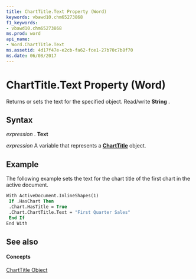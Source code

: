 ```yaml
---
title: ChartTitle.Text Property (Word)
keywords: vbawd10.chm65273868
f1_keywords:
- vbawd10.chm65273868
ms.prod: word
api_name:
- Word.ChartTitle.Text
ms.assetid: 4d17f47e-e2cb-fa62-fce1-27b70c7b8f70
ms.date: 06/08/2017
---
```



# ChartTitle.Text Property (Word)

Returns or sets the text for the specified object. Read/write  **String** .


## Syntax

 _expression_ . **Text**

 _expression_ A variable that represents a **[ChartTitle](Word.ChartTitle.md)** object.


## Example

The following example sets the text for the chart title of the first chart in the active document.


```vb
With ActiveDocument.InlineShapes(1) 
 If .HasChart Then 
 .Chart.HasTitle = True 
 .Chart.ChartTitle.Text = "First Quarter Sales" 
 End If 
End With
```


## See also


#### Concepts


[ChartTitle Object](Word.ChartTitle.md)

